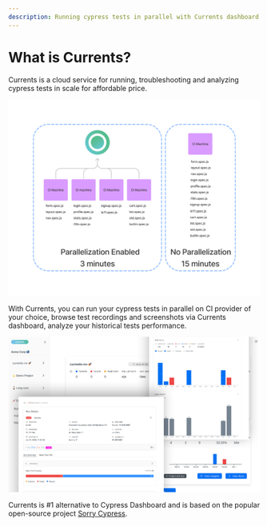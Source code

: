 ```yaml
---
description: Running cypress tests in parallel with Currents dashboard
---
```


# What is Currents?

Currents is a cloud service for running, troubleshooting and analyzing cypress tests in scale for affordable price.

![Cypress tests parallelization with Currents](<.gitbook/assets/cypress-parallelization-benefits (1).png>)

With Currents, you can run your cypress tests in parallel on CI provider of your choice, browse test recordings and screenshots via Currents dashboard, analyze your historical tests performance.

![Cypress tests with Currents](.gitbook/assets/currents-preview.png)

Currents is #1 alternative to Cypress Dashboard and is based on the popular open-source project [Sorry Cypress](https://sorry-cypress.dev).